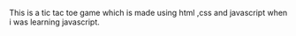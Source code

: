 This is a tic tac toe game which is made using html ,css and javascript when i was learning javascript.

